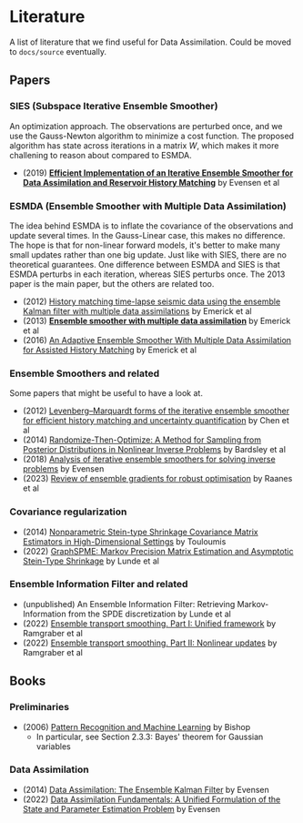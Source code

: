 # Literature

A list of literature that we find useful for Data Assimilation.
Could be moved to `docs/source` eventually.

## Papers

### SIES (Subspace Iterative Ensemble Smoother)

An optimization approach.
The observations are perturbed once, and we use the Gauss-Newton algorithm to minimize a cost function.
The proposed algorithm has state across iterations in a matrix $W$, which makes it more challening to reason about compared to ESMDA.

- (2019) [**Efficient Implementation of an Iterative Ensemble Smoother for Data Assimilation and Reservoir History Matching**](https://www.frontiersin.org/articles/10.3389/fams.2019.00047/full) by Evensen et al

### ESMDA (Ensemble Smoother with Multiple Data Assimilation)

The idea behind ESMDA is to inflate the covariance of the observations and update several times.
In the Gauss-Linear case, this makes no difference.
The hope is that for non-linear forward models, it's better to make many small updates rather than one big update.
Just like with SIES, there are no theoretical guarantees.
One difference between ESMDA and SIES is that ESMDA perturbs in each iteration, whereas SIES perturbs once.
The 2013 paper is the main paper, but the others are related too.

- (2012) [History matching time-lapse seismic data using the ensemble Kalman filter with multiple data assimilations](https://link.springer.com/article/10.1007/s10596-012-9275-5) by Emerick et al
- (2013) [**Ensemble smoother with multiple data assimilation**](https://www.sciencedirect.com/science/article/abs/pii/S0098300412000994) by Emerick et al
- (2016) [An Adaptive Ensemble Smoother With Multiple Data Assimilation for Assisted History Matching](https://doi.org/10.2118/173214-PA) by Emerick et al

### Ensemble Smoothers and related

Some papers that might be useful to have a look at.

- (2012) [Levenberg–Marquardt forms of the iterative ensemble smoother for efficient history matching and uncertainty quantification](https://link.springer.com/article/10.1007/s10596-013-9351-5) by Chen et al
- (2014) [Randomize-Then-Optimize: A Method for Sampling from Posterior Distributions in Nonlinear Inverse Problems](https://epubs.siam.org/doi/10.1137/140964023) by Bardsley et al
- (2018) [Analysis of iterative ensemble smoothers for solving inverse problems](https://link.springer.com/article/10.1007/s10596-018-9731-y) by Evensen
- (2023) [Review of ensemble gradients for robust optimisation](https://arxiv.org/abs/2304.12136) by Raanes et al

### Covariance regularization

- (2014) [Nonparametric Stein-type Shrinkage Covariance Matrix Estimators in High-Dimensional Settings](https://arxiv.org/abs/1410.4726) by Touloumis
- (2022) [GraphSPME: Markov Precision Matrix Estimation and Asymptotic Stein-Type Shrinkage](https://arxiv.org/abs/2205.07584) by Lunde et al

### Ensemble Information Filter and related

- (unpublished) An Ensemble Information Filter: Retrieving Markov-Information from the SPDE discretization by Lunde et al
- (2022) [Ensemble transport smoothing. Part I: Unified framework](https://arxiv.org/abs/2210.17000) by Ramgraber et al
- (2022) [Ensemble transport smoothing. Part II: Nonlinear updates](https://arxiv.org/abs/2210.17435) by Ramgraber et al

## Books

### Preliminaries

- (2006) [Pattern Recognition and Machine Learning](https://www.amazon.com/Pattern-Recognition-Learning-Information-Statistics/dp/0387310738) by Bishop
    - In particular, see Section 2.3.3: Bayes' theorem for Gaussian variables

### Data Assimilation

- (2014) [Data Assimilation: The Ensemble Kalman Filter](https://www.amazon.com/Data-Assimilation-Ensemble-Kalman-Filter/dp/3642424767/) by Evensen
- (2022) [Data Assimilation Fundamentals: A Unified Formulation of the State and Parameter Estimation Problem](https://www.amazon.com/Data-Assimilation-Fundamentals-Formulation-Environment/dp/3030967085/) by Evensen
